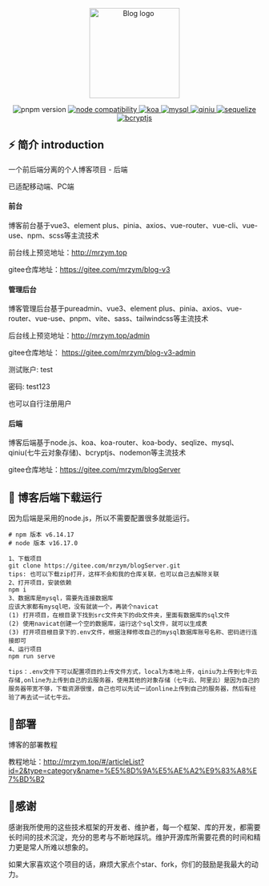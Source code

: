 <p align="center">
  <a href="http://39.108.51.116/#/login" target="_blank" rel="noopener noreferrer">
    <img width="180" src="https://img.shields.io/badge/%E5%B0%8F%E5%BC%A0%E7%9A%84%E5%8D%9A%E5%AE%A2%E5%90%8E%E7%AB%AF-v1.0.0-important" alt="Blog logo">
  </a>
</p>

<p align="center">
  <img src="https://img.shields.io/badge/npm-v6.14.17-blue" alt="pnpm version">
  <a href="https://nodejs.org/en/about/releases/">
    <img src="https://img.shields.io/badge/node-v16.17.0-green" alt="node compatibility">
  </a>
  <a href="https://koa.bootcss.com/#">
    <img src="https://img.shields.io/badge/koa-v%5E2.7.0-blue" alt="koa">
  </a>
  <a href="https://github.com/brianmario/mysql2">
    <img src="https://img.shields.io/badge/mysql2-v%5E3.1.2-ff69b4" alt="mysql">
  </a>
  <a href="https://www.qiniu.com/">
    <img src="https://img.shields.io/badge/qiniu-v%5E7.8.0-blue" alt="qiniu">
  </a>
  <a href="https://www.sequelize.cn/">
    <img src="https://img.shields.io/badge/sequelize-v%5E6.29.0-orange" alt="sequelize">
  </a>
  <a href="https://www.npmjs.com/package/bcryptjs">
    <img src="https://img.shields.io/badge/bcryptjs-v%5E2.4.3-brightgreen" alt="bcryptjs">
  </a>
</p>

## ⚡ 简介 introduction

一个前后端分离的个人博客项目 - 后端

已适配移动端、PC端

#### 前台

博客前台基于vue3、element plus、pinia、axios、vue-router、vue-cli、vue-use、npm、scss等主流技术

前台线上预览地址：<http://mrzym.top>

gitee仓库地址：<https://gitee.com/mrzym/blog-v3>

#### 管理后台

博客管理后台基于pureadmin、vue3、element plus、pinia、axios、vue-router、vue-use、pnpm、vite、sass、tailwindcss等主流技术

后台线上预览地址：<http://mrzym.top/admin>

gitee仓库地址： <https://gitee.com/mrzym/blog-v3-admin>

测试账户: test

密码: test123

也可以自行注册用户

#### 后端

博客后端基于node.js、koa、koa-router、koa-body、seqlize、mysql、qiniu(七牛云对象存储)、bcryptjs、nodemon等主流技术

gitee仓库地址：<https://gitee.com/mrzym/blogServer>

## 🚀 博客后端下载运行

因为后端是采用的node.js，所以不需要配置很多就能运行。

```git
# npm 版本 v6.14.17
# node 版本 v16.17.0

1、下载项目
git clone https://gitee.com/mrzym/blogServer.git
tips: 也可以下载zip打开，这样不会和我的仓库关联，也可以自己去解除关联
2、打开项目，安装依赖
npm i
3、数据库是mysql，需要先连接数据库
应该大家都有mysql吧，没有就装一个，再装个navicat
(1) 打开项目，在根目录下找到src文件夹下的db文件夹，里面有数据库的sql文件
(2) 使用navicat创建一个空的数据库，运行这个sql文件，就可以生成表
(3) 打开项目根目录下的.env文件，根据注释修改自己的mysql数据库账号名称、密码进行连接即可
4、运行项目 
npm run serve 

tips：.env文件下可以配置项目的上传文件方式，local为本地上传，qiniu为上传到七牛云存储,online为上传到自己的云服务器，使用其他的对象存储（七牛云、阿里云）是因为自己的服务器带宽不够，下载资源很慢，自己也可以先试一试online上传到自己的服务器，然后有经验了再去试一试七牛云。
```

## 🌈部署

博客的部署教程

教程地址：<http://mrzym.top/#/articleList?id=2&type=category&name=%E5%8D%9A%E5%AE%A2%E9%83%A8%E7%BD%B2>

## 🥰感谢

感谢我所使用的这些技术框架的开发者、维护者，每一个框架、库的开发，都需要长时间的技术沉淀，充分的思考与不断地踩坑。维护开源库所需要花费的时间和精力更是常人所难以想象的。

如果大家喜欢这个项目的话，麻烦大家点个star、fork，你们的鼓励是我最大的动力。
